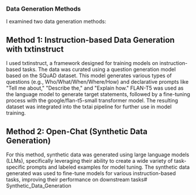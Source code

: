 ### Data Generation Methods
I examined two data generation methods:

## Method 1: Instruction-based Data Generation with txtinstruct

I used txtinstruct, a framework designed for training models on instruction-based tasks.
The data was curated using a question generation model based on the SQuAD dataset. This model generates various types of questions (e.g., Who/What/When/Where/How) and declarative prompts like "Tell me about," "Describe the," and "Explain how."
FLAN-T5 was used as the language model to generate target statements, followed by a fine-tuning process with the google/flan-t5-small transformer model.
The resulting dataset was integrated into the txtai pipeline for further use in model training.


## Method 2: Open-Chat (Synthetic Data Generation)

For this method, synthetic data was generated using large language models (LLMs), specifically leveraging their ability to create a wide variety of task-specific prompts and labeled examples for model tuning.
The synthetic data generated was used to fine-tune models for various instruction-based tasks, improving their performance on downstream tasks# Synthetic_Data_Generation
